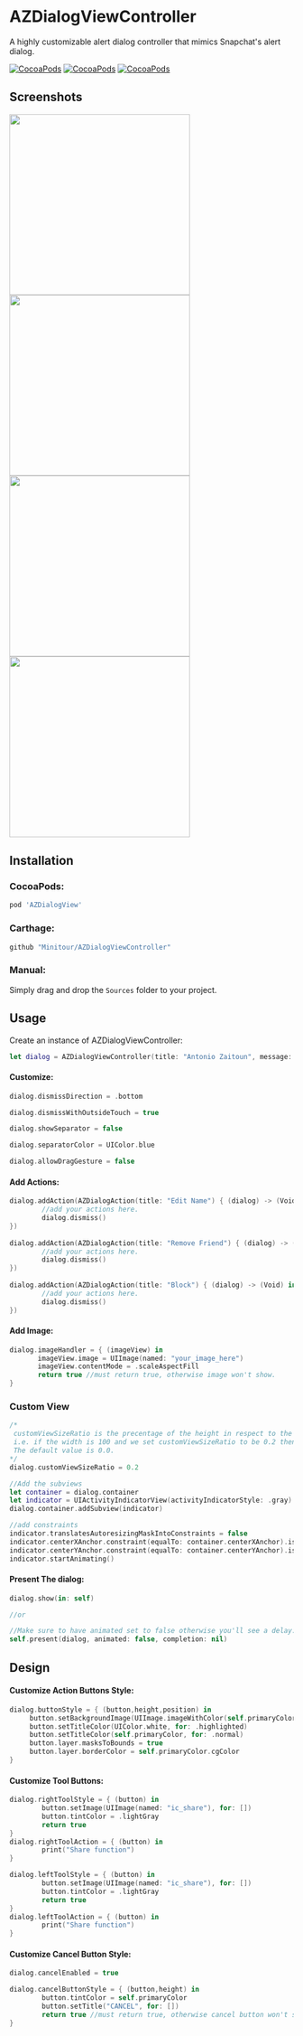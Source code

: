 # AZDialogViewController
A highly customizable alert dialog controller that mimics Snapchat's alert dialog.

[![CocoaPods](https://img.shields.io/cocoapods/v/AZDialogView.svg)]()
[![CocoaPods](https://img.shields.io/cocoapods/l/AZDialogView.svg)]()
[![CocoaPods](https://img.shields.io/cocoapods/p/AZDialogView.svg)]()
## Screenshots

 <img src="Screenshots/demo.gif" width="320" /> <img src="Screenshots/sc_1.png" width="320" />  
 <img src="Screenshots/sc_2.png" width="320" /> 
 <img src="Screenshots/sc_4.png" width="320" /> 
 
 
## Installation


### CocoaPods:

```ruby
pod 'AZDialogView'
```

### Carthage:

```ruby
github "Minitour/AZDialogViewController"
```

### Manual:

Simply drag and drop the ```Sources``` folder to your project.
 
## Usage

Create an instance of AZDialogViewController:
```swift
let dialog = AZDialogViewController(title: "Antonio Zaitoun", message: "minitour")
```

#### Customize:
```swift
dialog.dismissDirection = .bottom

dialog.dismissWithOutsideTouch = true

dialog.showSeparator = false

dialog.separatorColor = UIColor.blue

dialog.allowDragGesture = false
```

#### Add Actions:
```swift
dialog.addAction(AZDialogAction(title: "Edit Name") { (dialog) -> (Void) in
        //add your actions here.
        dialog.dismiss()
})
        
dialog.addAction(AZDialogAction(title: "Remove Friend") { (dialog) -> (Void) in
        //add your actions here.
        dialog.dismiss()
})
        
dialog.addAction(AZDialogAction(title: "Block") { (dialog) -> (Void) in
        //add your actions here.
        dialog.dismiss()
})
```

#### Add Image:
```swift
dialog.imageHandler = { (imageView) in
       imageView.image = UIImage(named: "your_image_here")
       imageView.contentMode = .scaleAspectFill
       return true //must return true, otherwise image won't show.
}
```

### Custom View
```swift
/*
 customViewSizeRatio is the precentage of the height in respect to the width of the view. 
 i.e. if the width is 100 and we set customViewSizeRatio to be 0.2 then the height will be 20. 
 The default value is 0.0.
*/
dialog.customViewSizeRatio = 0.2

//Add the subviews
let container = dialog.container
let indicator = UIActivityIndicatorView(activityIndicatorStyle: .gray)
dialog.container.addSubview(indicator)

//add constraints
indicator.translatesAutoresizingMaskIntoConstraints = false
indicator.centerXAnchor.constraint(equalTo: container.centerXAnchor).isActive = true
indicator.centerYAnchor.constraint(equalTo: container.centerYAnchor).isActive = true
indicator.startAnimating()
```

#### Present The dialog:
```swift
dialog.show(in: self)

//or

//Make sure to have animated set to false otherwise you'll see a delay.
self.present(dialog, animated: false, completion: nil)
```

## Design

#### Customize Action Buttons Style:
```swift
dialog.buttonStyle = { (button,height,position) in
     button.setBackgroundImage(UIImage.imageWithColor(self.primaryColorDark), for: .highlighted)
     button.setTitleColor(UIColor.white, for: .highlighted)
     button.setTitleColor(self.primaryColor, for: .normal)
     button.layer.masksToBounds = true
     button.layer.borderColor = self.primaryColor.cgColor
}
```

#### Customize Tool Buttons:
```swift
dialog.rightToolStyle = { (button) in
        button.setImage(UIImage(named: "ic_share"), for: [])
        button.tintColor = .lightGray
        return true
}      
dialog.rightToolAction = { (button) in
        print("Share function")
}

dialog.leftToolStyle = { (button) in
        button.setImage(UIImage(named: "ic_share"), for: [])
        button.tintColor = .lightGray
        return true
}      
dialog.leftToolAction = { (button) in
        print("Share function")
}

```

#### Customize Cancel Button Style:
```swift
dialog.cancelEnabled = true

dialog.cancelButtonStyle = { (button,height) in
        button.tintColor = self.primaryColor
        button.setTitle("CANCEL", for: [])
        return true //must return true, otherwise cancel button won't show.
}
```


